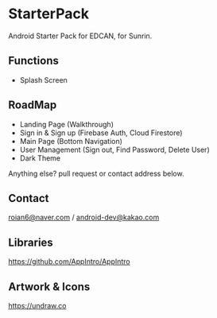 # StarterPack
Android Starter Pack for EDCAN, for Sunrin.

## Functions

- Splash Screen

## RoadMap

- Landing Page (Walkthrough)
- Sign in & Sign up (Firebase Auth, Cloud Firestore)
- Main Page (Bottom Navigation)
- User Management (Sign out, Find Password, Delete User)
- Dark Theme

Anything else? pull request or contact address below.

## Contact

roian6@naver.com / android-dev@kakao.com

## Libraries

https://github.com/AppIntro/AppIntro

## Artwork & Icons

https://undraw.co
